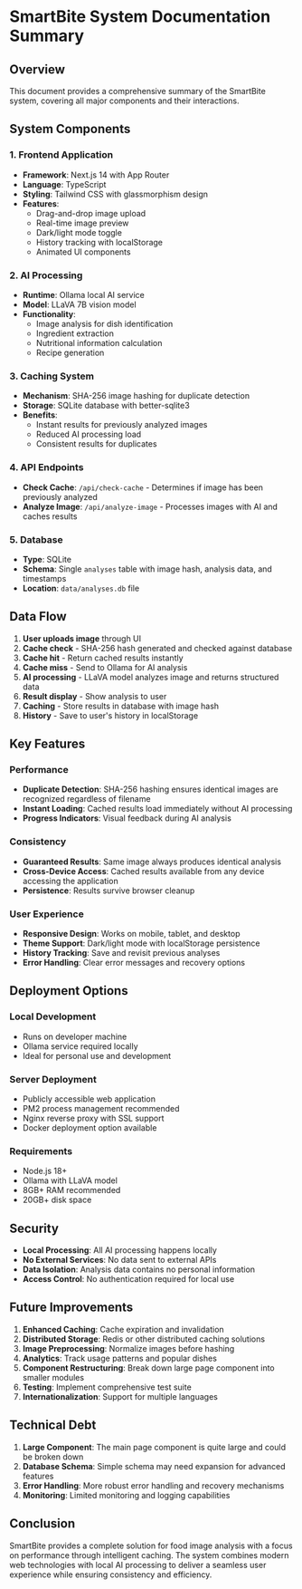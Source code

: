 # SmartBite System Documentation Summary

## Overview

This document provides a comprehensive summary of the SmartBite system, covering all major components and their interactions.

## System Components

### 1. Frontend Application
- **Framework**: Next.js 14 with App Router
- **Language**: TypeScript
- **Styling**: Tailwind CSS with glassmorphism design
- **Features**: 
  - Drag-and-drop image upload
  - Real-time image preview
  - Dark/light mode toggle
  - History tracking with localStorage
  - Animated UI components

### 2. AI Processing
- **Runtime**: Ollama local AI service
- **Model**: LLaVA 7B vision model
- **Functionality**: 
  - Image analysis for dish identification
  - Ingredient extraction
  - Nutritional information calculation
  - Recipe generation

### 3. Caching System
- **Mechanism**: SHA-256 image hashing for duplicate detection
- **Storage**: SQLite database with better-sqlite3
- **Benefits**:
  - Instant results for previously analyzed images
  - Reduced AI processing load
  - Consistent results for duplicates

### 4. API Endpoints
- **Check Cache**: `/api/check-cache` - Determines if image has been previously analyzed
- **Analyze Image**: `/api/analyze-image` - Processes images with AI and caches results

### 5. Database
- **Type**: SQLite
- **Schema**: Single `analyses` table with image hash, analysis data, and timestamps
- **Location**: `data/analyses.db` file

## Data Flow

1. **User uploads image** through UI
2. **Cache check** - SHA-256 hash generated and checked against database
3. **Cache hit** - Return cached results instantly
4. **Cache miss** - Send to Ollama for AI analysis
5. **AI processing** - LLaVA model analyzes image and returns structured data
6. **Result display** - Show analysis to user
7. **Caching** - Store results in database with image hash
8. **History** - Save to user's history in localStorage

## Key Features

### Performance
- **Duplicate Detection**: SHA-256 hashing ensures identical images are recognized regardless of filename
- **Instant Loading**: Cached results load immediately without AI processing
- **Progress Indicators**: Visual feedback during AI analysis

### Consistency
- **Guaranteed Results**: Same image always produces identical analysis
- **Cross-Device Access**: Cached results available from any device accessing the application
- **Persistence**: Results survive browser cleanup

### User Experience
- **Responsive Design**: Works on mobile, tablet, and desktop
- **Theme Support**: Dark/light mode with localStorage persistence
- **History Tracking**: Save and revisit previous analyses
- **Error Handling**: Clear error messages and recovery options

## Deployment Options

### Local Development
- Runs on developer machine
- Ollama service required locally
- Ideal for personal use and development

### Server Deployment
- Publicly accessible web application
- PM2 process management recommended
- Nginx reverse proxy with SSL support
- Docker deployment option available

### Requirements
- Node.js 18+
- Ollama with LLaVA model
- 8GB+ RAM recommended
- 20GB+ disk space

## Security

- **Local Processing**: All AI processing happens locally
- **No External Services**: No data sent to external APIs
- **Data Isolation**: Analysis data contains no personal information
- **Access Control**: No authentication required for local use

## Future Improvements

1. **Enhanced Caching**: Cache expiration and invalidation
2. **Distributed Storage**: Redis or other distributed caching solutions
3. **Image Preprocessing**: Normalize images before hashing
4. **Analytics**: Track usage patterns and popular dishes
5. **Component Restructuring**: Break down large page component into smaller modules
6. **Testing**: Implement comprehensive test suite
7. **Internationalization**: Support for multiple languages

## Technical Debt

1. **Large Component**: The main page component is quite large and could be broken down
2. **Database Schema**: Simple schema may need expansion for advanced features
3. **Error Handling**: More robust error handling and recovery mechanisms
4. **Monitoring**: Limited monitoring and logging capabilities

## Conclusion

SmartBite provides a complete solution for food image analysis with a focus on performance through intelligent caching. The system combines modern web technologies with local AI processing to deliver a seamless user experience while ensuring consistency and efficiency.